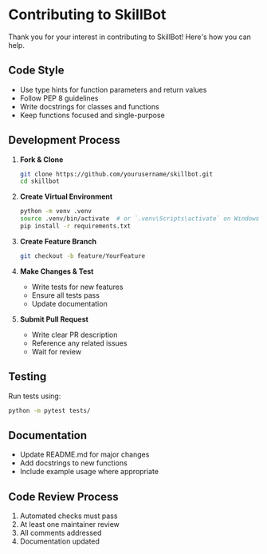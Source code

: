 # Contributing to SkillBot

Thank you for your interest in contributing to SkillBot! Here's how you can help.

## Code Style

- Use type hints for function parameters and return values
- Follow PEP 8 guidelines
- Write docstrings for classes and functions
- Keep functions focused and single-purpose

## Development Process

1. **Fork & Clone**
   ```bash
   git clone https://github.com/yourusername/skillbot.git
   cd skillbot
   ```

2. **Create Virtual Environment**
   ```bash
   python -m venv .venv
   source .venv/bin/activate  # or `.venv\Scripts\activate` on Windows
   pip install -r requirements.txt
   ```

3. **Create Feature Branch**
   ```bash
   git checkout -b feature/YourFeature
   ```

4. **Make Changes & Test**
   - Write tests for new features
   - Ensure all tests pass
   - Update documentation

5. **Submit Pull Request**
   - Write clear PR description
   - Reference any related issues
   - Wait for review

## Testing

Run tests using:
```bash
python -m pytest tests/
```

## Documentation

- Update README.md for major changes
- Add docstrings to new functions
- Include example usage where appropriate

## Code Review Process

1. Automated checks must pass
2. At least one maintainer review
3. All comments addressed
4. Documentation updated